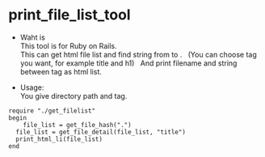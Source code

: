 # print_file_list_tool
* Waht is  
This tool is for Ruby on Rails.  
This can get html file list and find string from <tag> to </tag>.  
(You can choose tag you want, for example title and h1)  
And print filename and string between tag as html list.  

* Usage:  
You give directory path and tag.  
```
require "./get_filelist"
begin
	file_list = get_file_hash(".")
  file_list = get_file_detail(file_list, "title")
  print_html_li(file_list)
end
```
